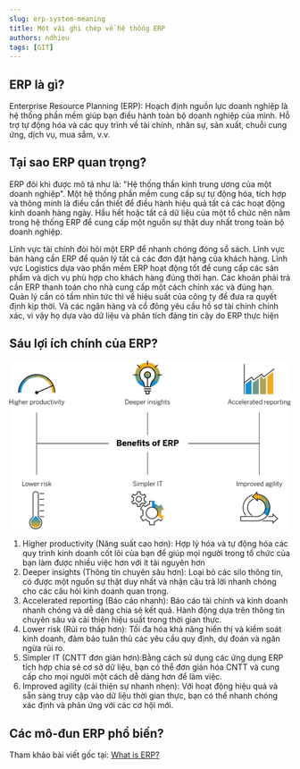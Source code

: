 ```yaml
---
slug: erp-system-meaning
title: Một vài ghi chép về hệ thống ERP
authors: ndhieu
tags: [GIT]
---
```


## ERP là gì?

Enterprise Resource Planning (ERP): Hoạch định nguồn lực doanh nghiệp là hệ thống phần mềm giúp bạn điều hành toàn bộ doanh nghiệp của mình. Hỗ trợ tự động hóa và các quy trình về tài chính, nhân sự, sản xuất, chuỗi cung ứng, dịch vụ, mua sắm, v.v.

## Tại sao ERP quan trọng?

ERP đôi khi được mô tả như là: "Hệ thống thần kinh trung ương của một doanh nghiệp". Một hệ thống phần mềm cung cấp sự tự động hóa, tích hợp và thông minh là điều cần thiết để điều hành hiệu quả tất cả các hoạt động kinh doanh hàng ngày. Hầu hết hoặc tất cả dữ liệu của một tổ chức nên nằm trong hệ thống ERP để cung cấp một nguồn sự thật duy nhất trong toàn bộ doanh nghiệp.

Lĩnh vực tài chính đòi hỏi một ERP để nhanh chóng đóng sổ sách. Lĩnh vực bán hàng cần ERP để quản lý tất cả các đơn đặt hàng của khách hàng. Lĩnh vực Logistics dựa vào phần mềm ERP hoạt động tốt để cung cấp các sản phẩm và dịch vụ phù hợp cho khách hàng đúng thời hạn. Các khoản phải trả cần ERP thanh toán cho nhà cung cấp một cách chính xác và đúng hạn. Quản lý cần có tầm nhìn tức thì về hiệu suất của công ty để đưa ra quyết định kịp thời. Và các ngân hàng và cổ đông yêu cầu hồ sơ tài chính chính xác, vì vậy họ dựa vào dữ liệu và phân tích đáng tin cậy do ERP thực hiện

## Sáu lợi ích chính của ERP?

![erp-benefits](./images/erp-benefits.svg)

<ol>
<li>Higher productivity (Năng suất cao hơn): Hợp lý hóa và tự động hóa các quy trình kinh doanh cốt lõi của bạn để giúp mọi người trong tổ chức của bạn làm được nhiều việc hơn với ít tài nguyên hơn</li>
<li>
Deeper insights (Thông tin chuyên sâu hơn): Loại bỏ các silo thông tin, có được một nguồn sự thật duy nhất và nhận câu trả lời nhanh chóng cho các câu hỏi kinh doanh quan trọng.
</li>
<li>
Accelerated reporting (Báo cáo nhanh): Báo cáo tài chính và kinh doanh nhanh chóng và dễ dàng chia sẻ kết quả. Hành động dựa trên thông tin chuyên sâu và cải thiện hiệu suất trong thời gian thực.
</li>
<li>
Lower risk (Rủi ro thấp hơn): Tối đa hóa khả năng hiển thị và kiểm soát kinh doanh, đảm bảo tuân thủ các yêu cầu quy định, dự đoán và ngăn ngừa rủi ro.
</li>
<li>
Simpler IT (CNTT đơn giản hơn):Bằng cách sử dụng các ứng dụng ERP tích hợp chia sẻ cơ sở dữ liệu, bạn có thể đơn giản hóa CNTT và cung cấp cho mọi người một cách dễ dàng hơn để làm việc.
</li>
<li>
Improved agility (cải thiện sự nhanh nhẹn): Với hoạt động hiệu quả và sẵn sàng truy cập vào dữ liệu thời gian thực, bạn có thể nhanh chóng xác định và phản ứng với các cơ hội mới. 
</li>
</ol>


## Các mô-đun ERP phổ biến?


Tham khảo bài viết gốc tại: <a href="https://www.sap.com/products/erp/what-is-erp.html">What is ERP?</a>

